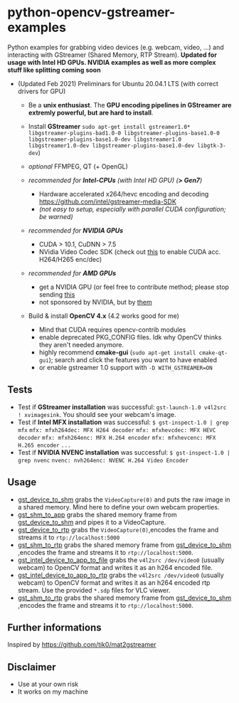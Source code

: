 # python-opencv-gstreamer-examples

Python examples for grabbing video devices (e.g. webcam, video, ...) and interacting with GStreamer (Shared Memory, RTP Stream).
**Updated for usage with Intel HD GPUs. NVIDIA examples as well as more complex stuff like splitting coming soon**

- (Updated Feb 2021) Preliminars for Ubuntu 20.04.1 LTS (with correct drivers for GPU)

  - Be a **unix enthusiast**. The **GPU encoding pipelines in GStreamer are extremly powerful, but are hard to install**.
  - Install **GStreamer**
    `sudo apt-get install gstreamer1.0* libgstreamer-plugins-bad1.0-0 libgstreamer-plugins-base1.0-0 libgstreamer-plugins-base1.0-dev libgstreamer1.0 libgstreamer1.0-dev libgstreamer-plugins-base1.0-dev libgtk-3-dev`)
  - _optional_ FFMPEG, QT (+ OpenGL)

  - _recommended for **Intel-CPUs** (with Intel HD GPU) (**> Gen7**)_
    - Hardware accelerated x264/hevc encoding and decoding https://github.com/intel/gstreamer-media-SDK
    - _(not easy to setup, especially with parallel CUDA configuration; be warned)_
  - _recommended for **NVIDIA GPUs**_
    - CUDA > 10.1, CuDNN > 7.5
    - NVidia Video Codec SDK (check out [this](https://gist.github.com/corenel/a615b6f7eb5b5425aa49343a7b409200) to enable CUDA acc. H264/H265 enc/dec)
  - _recommended for **AMD GPUs**_
    - get a NVIDIA GPU (or feel free to contribute method; please stop sending [this](https://i.redd.it/iipbbfhi69g61.png)
    - not sponsored by NVIDIA, but by [them](https://www.youtube.com/watch?v=dQw4w9WgXcQ&ab_channel=RickAstleyVEVO)
  - Build & install **OpenCV 4.x** (4.2 works good for me)
    - Mind that CUDA requires opencv-contrib modules
    - enable deprecated PKG_CONFIG files. Idk why OpenCV thinks they aren't needed anymore.
    - highly recommend **cmake-gui** (`sudo apt-get install cmake-qt-gui`); search and click the features you want to have enabled
    - or enable gstreamer 1.0 support with `-D WITH_GSTREAMER=ON`

## Tests

- Test if **GStreamer installation** was successful: `gst-launch-1.0 v4l2src ! xvimagesink`. You should see your webcam's image.
- Test if **Intel MFX installation** was successful:
  `$ gst-inspect-1.0 | grep mfx`
  `mfx: mfxh264dec: MFX H264 decoder`
  `mfx: mfxhevcdec: MFX HEVC decoder`
  `mfx: mfxh264enc: MFX H.264 encoder`
  `mfx: mfxhevcenc: MFX H.265 encoder`
  `...`
- Test if **NVIDIA NVENC installation** was successful:
  `$ gst-inspect-1.0 | grep nvenc`
  `nvenc: nvh264enc: NVENC H.264 Video Encoder`

## Usage

- [gst_device_to_shm](gst_device_to_shm.py) grabs the `VideoCapture(0)` and puts the raw image in a shared memory. Mind here to define your own webcam properties.
- [gst_shm_to_app](gst_shm_to_app.py) grabs the shared memory frame from [gst_device_to_shm](gst_device_to_shm.py) and pipes it to a VideoCapture.
- [gst_device_to_rtp](gst_device_to_rtp.py) grabs the `VideoCapture(0)`,encodes the frame and streams it to `rtp://localhost:5000`
- [gst_shm_to_rtp](gst_shm_to_rtp.py) grabs the shared memory frame from [gst_device_to_shm](gst_device_to_shm.py) ,encodes the frame and streams it to `rtp://localhost:5000`.
- [gst_intel_device_to_app_to_file](gst_intel_device_to_app_to_file.py) grabs the `v4l2src /dev/video0` (usually webcam) to OpenCV format and writes it as an h264 encoded file.
- [gst_intel_device_to_app_to_rtp](gst_intel_device_to_app_to_rtp.py) grabs the `v4l2src /dev/video0` (usually webcam) to OpenCV format and writes it as an h264 encoded rtp stream. Use the provided `*.sdp` files for VLC viewer.
- [gst_shm_to_rtp](gst_shm_to_rtp.py) grabs the shared memory frame from [gst_device_to_shm](gst_device_to_shm.py) ,encodes the frame and streams it to `rtp://localhost:5000`.

## Further informations

Inspired by https://github.com/tik0/mat2gstreamer

## Disclaimer

- Use at your own risk
- It works on my machine
